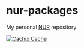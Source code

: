 # nur-packages

My personal [NUR](https://github.com/nix-community/NUR) repository

[![Cachix Cache](https://img.shields.io/badge/cachix-<YOUR_CACHIX_CACHE_NAME>-blue.svg)](https://jd91mzm2.cachix.org)
